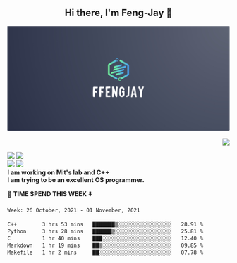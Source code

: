 <h2 align="center"> Hi there, I'm Feng-Jay 👋 </h2>  

![](https://github.com/Feng-Jay/DataStruct/blob/master/Image/1.png)  

<img align="right" src="https://github-readme-stats.vercel.app/api?username=Feng-Jay&show_icons=true&icon_color=CE1D2D&text_color=718096&bg_color=ffffff&hide_title=true" />


&emsp;

![](https://visitor-badge.glitch.me/badge?page_id=Feng-Jay.readme)
![](https://img.shields.io/badge/Concentrate-Cpp-blue)  
![](https://img.shields.io/badge/Rust-primer-orange)
![](https://img.shields.io/badge/Target-OS-9cf)  
**I am working on Mit's lab and C++**  
**I am trying to be an excellent OS programmer.**  


📘 **TIME SPEND THIS WEEK ⬇️**
<!--START_SECTION:waka-->
```text
Week: 26 October, 2021 - 01 November, 2021

C++        3 hrs 53 mins   ███████▒░░░░░░░░░░░░░░░░░   28.91 % 
Python     3 hrs 28 mins   ██████▒░░░░░░░░░░░░░░░░░░   25.81 % 
C          1 hr 40 mins    ███░░░░░░░░░░░░░░░░░░░░░░   12.40 % 
Markdown   1 hr 19 mins    ██▒░░░░░░░░░░░░░░░░░░░░░░   09.85 % 
Makefile   1 hr 2 mins     ██░░░░░░░░░░░░░░░░░░░░░░░   07.78 % 
```
<!--END_SECTION:waka-->
